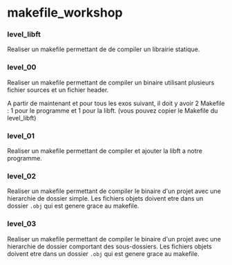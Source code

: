 # makefile_workshop

### level_libft

Realiser un makefile permettant de de compiler un librairie statique.

### level_00

Realiser un makefile permettant de compiler un binaire utilisant plusieurs fichier sources et un fichier header.

A partir de maintenant et pour tous les exos suivant, il doit y avoir 2 Makefile : 1 pour le programme et 1 pour la libft. (vous pouvez copier le Makefile du level_libft)

### level_01

Realiser un makefile permettant de compiler et ajouter la libft a notre programme.

### level_02

Realiser un makefile permettant de compiler le binaire d'un projet avec une hierarchie de dossier simple.
Les fichiers objets doivent etre dans un dossier `.obj` qui est genere grace au makefile.

### level_03

Realiser un makefile permettant de compiler le binaire d'un projet avec une hierarchie de dossier comportant des sous-dossiers.
Les fichiers objets doivent etre dans un dossier `.obj` qui est genere grace au makefile.
